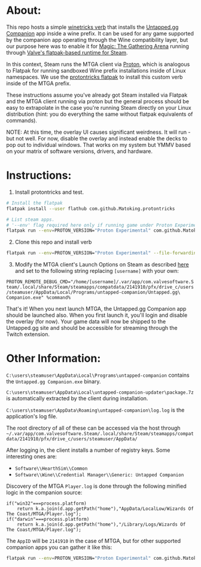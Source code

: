 About:
======

This repo hosts a simple [winetricks verb](https://github.com/Winetricks/winetricks?tab=readme-ov-file#custom-verb-files) that installs the [Untapped.gg Companion](https://mtga.untapped.gg/companion) app inside a wine prefix. It can be used for any game supported by the companion app operating through the Wine compatibility layer, but our purpose here was to enable it for [Magic: The Gathering Arena](https://magic.wizards.com/en/mtgarena) running through [Valve's flatpak-based runtime for Steam](https://flathub.org/apps/com.valvesoftware.Steam).

In this context, Steam runs the MTGA client via [Proton](https://github.com/ValveSoftware/Proton), which is analogous to Flatpak for running sandboxed Wine prefix installations inside of Linux namespaces. We use the [protontricks flatpak](https://flathub.org/apps/com.github.Matoking.protontricks) to install this custom verb inside of the MTGA prefix.

These instructions assume you've already got Steam installed via Flatpak and the MTGA client running via proton but the general process should be easy to extrapolate in the case you're running Steam directly on your Linux distribution (hint: you do everything the same without flatpak equivalents of commands).

NOTE: At this time, the overlay UI causes significant weirdness. It will run - but not well. For now, disable the overlay and instead enable the decks to pop out to individual windows. That works on my system but YMMV based on your matrix of software versions, drivers, and hardware.

Instructions:
=============

1. Install protontricks and test.
```bash
# Install the flatpak
flatpak install --user flathub com.github.Matoking.protontricks

# List steam apps. 
# '--env' flag required here only if running game under Proton Experimental 
flatpak run --env=PROTON_VERSION="Proton Experimental" com.github.Matoking.protontricks -l
```

2. Clone this repo and install verb
```bash
flatpak run --env=PROTON_VERSION="Proton Experimental" --file-forwarding com.github.Matoking.protontricks -v 2141910 @@ untappedgg_companion.verb @@
```

3. Modify the MTGA client's Launch Options on Steam as described [here](https://help.steampowered.com/en/faqs/view/0188-6BB7-D467-08E1) and set to the following string replacing `[username]` with your own:

`PROTON_REMOTE_DEBUG_CMD="/home/[username]/.var/app/com.valvesoftware.Steam/.local/share/Steam/steamapps/compatdata/2141910/pfx/drive_c/users/steamuser/AppData/Local/Programs/untapped-companion/Untapped.gg\ Companion.exe" %command%`

That's it! When you next launch MTGA, the Untapped.gg Companion app should be launched also. When you first launch it, you'll login and disable the overlay (for now). Your game data will now be shipped to the Untapped.gg site and should be accessible for streaming through the Twitch extension.

Other Information:
==================

`C:\users\steamuser\AppData\Local\Programs\untapped-companion` contains the `Untapped.gg Companion.exe` binary.

`C:\users\steamuser\AppData\Local\untapped-companion-updater\package.7z` is automatically extracted by the client during installation.

`C:\users\steamuser\AppData\Roaming\untapped-companion\log.log` is the application's log file.

The root directory of all of these can be accessed via the host through `~/.var/app/com.valvesoftware.Steam/.local/share/Steam/steamapps/compatdata/2141910/pfx/drive_c/users/steamuser/AppData/`

After logging in, the client installs a number of registry keys. Some interesting ones are:

* `Software\\HearthSim\\Common`
* `Software\\Wine\\Credential Manager\\Generic: Untapped Companion`

Discovery of the MTGA `Player.log` is done through the following minified logic in the companion source:
```
if("win32"===process.platform)
    return k.a.join(d.app.getPath("home"),"AppData/LocalLow/Wizards Of The Coast/MTGA/Player.log");
if("darwin"===process.platform)
    return k.a.join(d.app.getPath("home"),"/Library/Logs/Wizards Of The Coast/MTGA/Player.log");
```

The `AppID` will be `2141910` in the case of MTGA, but for other supported companion apps you can gather it like this:
```bash
flatpak run --env=PROTON_VERSION="Proton Experimental" com.github.Matoking.protontricks -l | grep 'Magic: The Gathering Arena' | sed -n 's/.*(\([0-9]*\)).*/\1/p'
```
